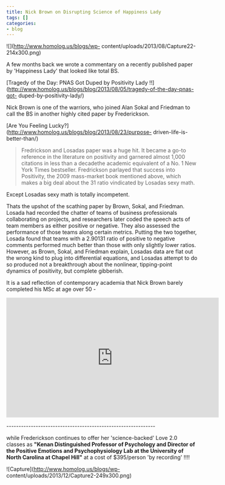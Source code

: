 ```yaml
---
title: Nick Brown on Disrupting Science of Happiness Lady
tags: []
categories:
- blog
---
```

![](http://www.homolog.us/blogs/wp-
content/uploads/2013/08/Capture22-214x300.png)
<!--more-->

A few months back we wrote a commentary on a recently published paper by
'Happiness Lady' that looked like total BS.

[Tragedy of the Day: PNAS Got Duped by Positivity Lady
!!](http://www.homolog.us/blogs/blog/2013/08/05/tragedy-of-the-day-pnas-got-
duped-by-positivity-lady/)

Nick Brown is one of the warriors, who joined Alan Sokal and Friedman to call
the BS in another highly cited paper by Frederickson.

[Are You Feeling Lucky?](http://www.homolog.us/blogs/blog/2013/08/23/purpose-
driven-life-is-better-than/)

> Fredrickson and Losadas paper was a huge hit. It became a go-to reference in
the literature on positivity and garnered almost 1,000 citations in less than
a decadethe academic equivalent of a No. 1 New York Times bestseller.
Fredrickson parlayed that success into Positivity, the 2009 mass-market book
mentioned above, which makes a big deal about the 31 ratio vindicated by
Losadas sexy math.

Except Losadas sexy math is totally incompetent.

Thats the upshot of the scathing paper by Brown, Sokal, and Friedman. Losada
had recorded the chatter of teams of business professionals collaborating on
projects, and researchers later coded the speech acts of team members as
either positive or negative. They also assessed the performance of those teams
along certain metrics. Putting the two together, Losada found that teams with
a 2.90131 ratio of positive to negative comments performed much better than
those with only slightly lower ratios. However, as Brown, Sokal, and Friedman
explain, Losadas data are flat out the wrong kind to plug into differential
equations, and Losadas attempt to do so produced not a breakthrough about the
nonlinear, tipping-point dynamics of positivity, but complete gibberish.

It is a sad reflection of contemporary academia that Nick Brown barely
completed his MSc at age over 50 -

<iframe width="560" height="315" src="http://www.youtube.com/embed/10VilWhF5IA" frameborder="0"> </iframe>

\-------------------------------------------------------------

while Frederickson continues to offer her 'science-backed' Love 2.0 classes as
**"Kenan Distinguished Professor of Psychology and Director of the Positive
Emotions and Psychophysiology Lab at the University of North Carolina at
Chapel Hill"** at a cost of $395/person 'by recording' !!!!

![Capture](http://www.homolog.us/blogs/wp-
content/uploads/2013/12/Capture2-249x300.png)

